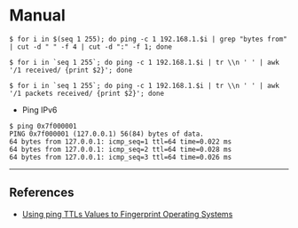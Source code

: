 # Manual

```
$ for i in $(seq 1 255); do ping -c 1 192.168.1.$i | grep "bytes from" | cut -d " " -f 4 | cut -d ":" -f 1; done

$ for i in `seq 1 255`; do ping -c 1 192.168.1.$i | tr \\n ' ' | awk '/1 received/ {print $2}'; done

$ for i in `seq 1 255`; do ping -c 1 192.168.1.$i | tr \\n ' ' | awk '/1 packets received/ {print $2}'; done
```

- Ping IPv6

```
$ ping 0x7f000001
PING 0x7f000001 (127.0.0.1) 56(84) bytes of data. 
64 bytes from 127.0.0.1: icmp_seq=1 ttl=64 time=0.022 ms 
64 bytes from 127.0.0.1: icmp_seq=2 ttl=64 time=0.028 ms 
64 bytes from 127.0.0.1: icmp_seq=3 ttl=64 time=0.026 ms
```

---
## References

- [Using ping TTLs Values to Fingerprint Operating Systems](https://infinitelogins.com/2020/12/12/using-ping-ttls-values-to-fingerprint-operating-systems/)
